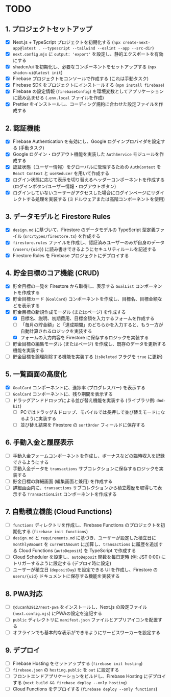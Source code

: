 # TODO

## 1. プロジェクトセットアップ

- [x] Next.js + TypeScript プロジェクトを初期化する (`npx create-next-app@latest . --typescript --tailwind --eslint --app --src-dir`)
- [x] `next.config.mjs` に `output: 'export'` を設定し、静的エクスポートを有効にする
- [x] shadcn/ui を初期化し、必要なコンポーネントをセットアップする (`npx shadcn-ui@latest init`)
- [x] Firebase プロジェクトをコンソールで作成する (これは手動タスク)
- [x] Firebase SDK をプロジェクトにインストールする (`npm install firebase`)
- [x] Firebase の設定情報 (`firebaseConfig`) を環境変数としてアプリケーションに読み込ませる (`.env.local` ファイルを作成)
- [x] Prettier をインストールし、コーディング規約に合わせた設定ファイルを作成する

## 2. 認証機能

- [x] Firebase Authentication を有効にし、Google ログインプロバイダを設定する (手動タスク)
- [x] Google ログイン・ログアウト機能を実装した `AuthService` モジュールを作成する
- [x] 認証状態（ユーザー情報）をグローバルに管理するための `AuthContext` を `React Context` と `useReducer` を用いて作成する
- [x] ログイン状態に応じて表示を切り替えるヘッダーコンポーネントを作成する (ログインボタン/ユーザー情報・ログアウトボタン)
- [x] ログインしていないユーザーがアクセスした場合にログインページにリダイレクトする処理を実装する (ミドルウェアまたは高階コンポーネントを使用)

## 3. データモデルと Firestore Rules

- [x] `design.md` に基づいて、Firestore のデータモデルの TypeScript 型定義ファイル (`src/types/firestore.ts`) を作成する
- [x] `firestore.rules` ファイルを作成し、認証済みユーザーのみが自身のデータ (`/users/{uid}`) に読み書きできるようにセキュリティルールを記述する
- [x] Firestore Rules を Firebase プロジェクトにデプロイする

## 4. 貯金目標のコア機能 (CRUD)

- [x] 貯金目標の一覧を Firestore から取得し、表示する `GoalList` コンポーネントを作成する
- [x] 貯金目標カード (`GoalCard`) コンポーネントを作成し、目標名、目標金額などを表示する
- [x] 貯金目標の新規作成モーダル (またはページ) を作成する
    - [x] 目標名、説明、初期費用、目標金額を入力するフォームを作成する
    - [ ] 「毎月の貯金額」と「達成期間」のどちらかを入力すると、もう一方が自動計算されるロジックを実装する
    - [x] フォームの入力内容を Firestore に保存するロジックを実装する
- [ ] 貯金目標の編集モーダル (またはページ) を作成し、既存のデータを更新する機能を実装する
- [ ] 貯金目標を論理削除する機能を実装する (`isDeleted` フラグを `true` に更新)

## 5. 一覧画面の高度化

- [x] `GoalCard` コンポーネントに、進捗率 (プログレスバー) を表示する
- [ ] `GoalCard` コンポーネントに、残り期間を表示する
- [ ] ドラッグアンドドロップによる並び替え機能を実装する (ライブラリ例: `dnd-kit`)
    - [ ] PCではドラッグ＆ドロップ、モバイルでは長押しで並び替えモードになるように実装する
    - [ ] 並び替え結果を Firestore の `sortOrder` フィールドに保存する

## 6. 手動入金と履歴表示

- [ ] 手動入金フォームコンポーネントを作成し、ボーナスなどの臨時収入を記録できるようにする
- [ ] 手動入金データを `transactions` サブコレクションに保存するロジックを実装する
- [ ] 貯金目標の詳細画面 (編集画面と兼用) を作成する
- [ ] 詳細画面内に、`transactions` サブコレクションから積立履歴を取得して表示する `TransactionList` コンポーネントを作成する

## 7. 自動積立機能 (Cloud Functions)

- [ ] `functions` ディレクトリを作成し、Firebase Functions のプロジェクトを初期化する (`firebase init functions`)
- [ ] `design.md` と `requirements.md` に基づき、ユーザーが設定した積立日に `monthlyAmount` を `currentAmount` に加算し、`transactions` に履歴を追加する Cloud Functions (`autoDeposit`) を TypeScript で作成する
- [ ] Cloud Scheduler を設定し、`autoDeposit` 関数を毎日定時 (例: JST 0:00) にトリガーするように設定する (デプロイ時に設定)
- [ ] ユーザーが積立日 (`depositDay`) を設定できる UI を作成し、Firestore の `users/{uid}` ドキュメントに保存する機能を実装する

## 8. PWA対応

- [ ] `@ducanh2912/next-pwa` をインストールし、Next.js の設定ファイル (`next.config.mjs`) にPWAの設定を追記する
- [ ] `public` ディレクトリに `manifest.json` ファイルとアプリアイコンを配置する
- [ ] オフラインでも基本的な表示ができるようにサービスワーカーを設定する

## 9. デプロイ

- [ ] Firebase Hosting をセットアップする (`firebase init hosting`)
- [ ] `firebase.json` の `hosting.public` を `out` に設定する
- [ ] フロントエンドアプリケーションをビルドし、Firebase Hosting にデプロイする (`next build && firebase deploy --only hosting`)
- [ ] Cloud Functions をデプロイする (`firebase deploy --only functions`)
